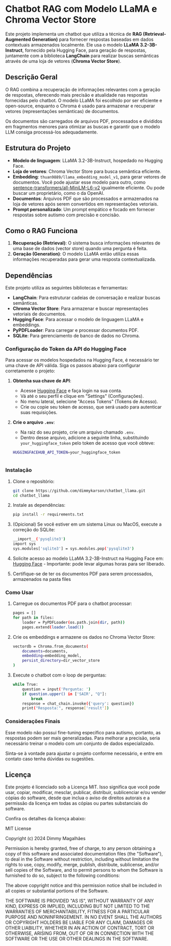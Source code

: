 
# Chatbot RAG com Modelo LLaMA e Chroma Vector Store

Este projeto implementa um chatbot que utiliza a técnica de **RAG (Retrieval-Augmented Generation)** para fornecer respostas baseadas em dados contextuais armazenados localmente. Ele usa o modelo **LLaMA 3.2-3B-Instruct**, fornecido pela Hugging Face, para geração de respostas, juntamente com a biblioteca **LangChain** para realizar buscas semânticas através de uma loja de vetores (**Chroma Vector Store**).

## Descrição Geral

O RAG combina a recuperação de informações relevantes com a geração de respostas, oferecendo mais precisão e atualidade nas respostas fornecidas pelo chatbot. O modelo LLaMA foi escolhido por ser eficiente e open-source, enquanto o Chroma é usado para armazenar e recuperar vetores (representações semânticas) de documentos. 

Os documentos são carregados de arquivos PDF, processados e divididos em fragmentos menores para otimizar as buscas e garantir que o modelo LLM consiga processá-los adequadamente.

## Estrutura do Projeto

- **Modelo de linguagem**: LLaMA 3.2-3B-Instruct, hospedado no Hugging Face.
- **Loja de vetores**: Chroma Vector Store para busca semântica eficiente.
- **Embedding**: `thuan9889/llama_embedding_model_v1`, para gerar vetores de documentos. Você pode ajustar esse modelo para outro, como [sentence-transformers/all-MiniLM-L6-v2](https://huggingface.co/sentence-transformers/all-MiniLM-L6-v2) igualmente eficiente. Ou pode buscar um proprietário, como o da OpenAI.
- **Documentos**: Arquivos PDF que são processados e armazenados na loja de vetores após serem convertidos em representações vetoriais.
- **Prompt personalizado**: Um prompt empático e focado em fornecer respostas sobre autismo com precisão e concisão.

## Como o RAG Funciona

1. **Recuperação (Retrieval)**: O sistema busca informações relevantes de uma base de dados (vector store) quando uma pergunta é feita.
2. **Geração (Generation)**: O modelo LLaMA então utiliza essas informações recuperadas para gerar uma resposta contextualizada.

## Dependências

Este projeto utiliza as seguintes bibliotecas e ferramentas:

- **LangChain**: Para estruturar cadeias de conversação e realizar buscas semânticas.
- **Chroma Vector Store**: Para armazenar e buscar representações vetoriais de documentos.
- **Hugging Face**: Para acessar o modelo de linguagem LLaMA e embeddings.
- **PyPDFLoader**: Para carregar e processar documentos PDF.
- **SQLite**: Para gerenciamento de banco de dados no Chroma.

### Configuração do Token da API do Hugging Face

Para acessar os modelos hospedados na Hugging Face, é necessário ter uma chave de API válida. Siga os passos abaixo para configurar corretamente o projeto:

1. **Obtenha sua chave de API**:
   - Acesse [Hugging Face](https://huggingface.co/) e faça login na sua conta.
   - Vá até o seu perfil e clique em "Settings" (Configurações).
   - No menu lateral, selecione "Access Tokens" (Tokens de Acesso).
   - Crie ou copie seu token de acesso, que será usado para autenticar suas requisições.

2. **Crie o arquivo `.env`**:
   - Na raiz do seu projeto, crie um arquivo chamado `.env`.
   - Dentro desse arquivo, adicione a seguinte linha, substituindo `your_huggingface_token` pelo token de acesso que você obteve:

   ```bash
   HUGGINGFACEHUB_API_TOKEN=your_huggingface_token



### Instalação

1. Clone o repositório:
   ```bash
   git clone https://github.com/dimmykarson/chatbot_llama.git
   cd chatbot_llama

2. Instale as dependências:

    ```bash
    pip install -r requirements.txt


3. (Opicional) Se você estiver em um sistema Linux ou MacOS, execute a correção do SQLite:

    ```bash
    __import__('pysqlite3')
    import sys
    sys.modules['sqlite3'] = sys.modules.pop('pysqlite3')


4. Solicite acesso ao modelo LLaMA 3.2-3B-Instruct na Hugging Face em: [Hugging Face](https://huggingface.co/meta-llama/Llama-3.2-3B-Instruct) - Importante: pode levar algumas horas para ser liberado.

5. Certifique-se de ter os documentos PDF para serem processados, armazenados na pasta files


### Como Usar

1. Carregue os documentos PDF para o chatbot processar:

    ```bash
    pages = []
    for path in files:
        loader = PyPDFLoader(os.path.join(dir, path))
        pages.extend(loader.load())

2. Crie os embeddings e armazene os dados no Chroma Vector Store:

    ```bash
    vectordb = Chroma.from_documents(
        documents=documents,
        embedding=embedding_model,
        persist_directory=dir_vector_store
    )


3. Execute o chatbot com o loop de perguntas:

    ```bash
    while True:
        question = input('Pergunta: ')
        if question.upper() in ['SAIR', "Q"]:
            break
        response = chat_chain.invoke({'query': question})
        print("Resposta:", response['result'])


### Considerações Finais

Esse modelo não possui fine-tuning específico para autismo, portanto, as respostas podem ser mais generalizadas. Para melhorar a precisão, seria necessário treinar o modelo com um conjunto de dados especializado.

Sinta-se à vontade para ajustar o projeto conforme necessário, e entre em contato caso tenha dúvidas ou sugestões.

## Licença

Este projeto é licenciado sob a Licença MIT. Isso significa que você pode usar, copiar, modificar, mesclar, publicar, distribuir, sublicenciar e/ou vender cópias do software, desde que inclua o aviso de direitos autorais e a permissão da licença em todas as cópias ou partes substanciais do software.

Confira os detalhes da licença abaixo:

MIT License

Copyright (c) 2024 Dimmy Magalhães

Permission is hereby granted, free of charge, to any person obtaining a copy of this software and associated documentation files (the "Software"), to deal in the Software without restriction, including without limitation the rights to use, copy, modify, merge, publish, distribute, sublicense, and/or sell copies of the Software, and to permit persons to whom the Software is furnished to do so, subject to the following conditions:

The above copyright notice and this permission notice shall be included in all copies or substantial portions of the Software.

THE SOFTWARE IS PROVIDED "AS IS", WITHOUT WARRANTY OF ANY KIND, EXPRESS OR IMPLIED, INCLUDING BUT NOT LIMITED TO THE WARRANTIES OF MERCHANTABILITY, FITNESS FOR A PARTICULAR PURPOSE AND NONINFRINGEMENT. IN NO EVENT SHALL THE AUTHORS OR COPYRIGHT HOLDERS BE LIABLE FOR ANY CLAIM, DAMAGES OR OTHER LIABILITY, WHETHER IN AN ACTION OF CONTRACT, TORT OR OTHERWISE, ARISING FROM, OUT OF OR IN CONNECTION WITH THE SOFTWARE OR THE USE OR OTHER DEALINGS IN THE SOFTWARE.



